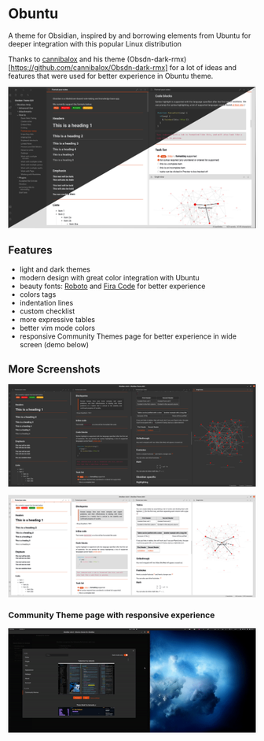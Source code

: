 # Obuntu
A theme for Obsidian, inspired by and borrowing elements from Ubuntu for deeper integration with this popular Linux distribution

Thanks to [cannibalox](https://github.com/cannibalox) and his theme
(Obsdn-dark-rmx)[https://github.com/cannibalox/Obsdn-dark-rmx] for a lot of ideas and features that were used for better experience in Obuntu theme.

![Obuntu theme](screenshot.jpg)

## Features

- light and dark themes
- modern design with great color integration with Ubuntu
- beauty fonts: [Roboto](https://fonts.google.com/specimen/Roboto) and [Fira Code](https://fonts.google.com/specimen/Fira+Code) for better experience
- colors tags
- indentation lines
- custom checklist
- more expressive tables
- better vim mode colors
- responsive Community Themes page for better experience in wide screen (demo below)
 
 ## More Screenshots

 ![Dark Theme](screenshot-dark.png)

 ![Light Theme](screenshot-light.png)

 ### Community Theme page with responsive experience

 ![Community Theme page](demo-community-themes-page-responsive.gif) 